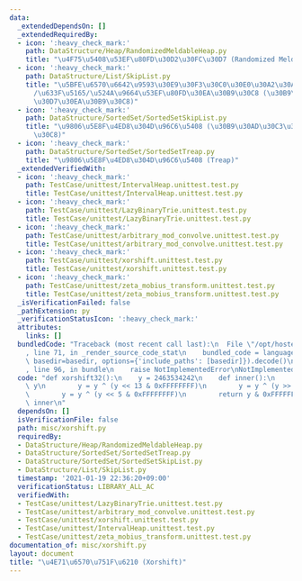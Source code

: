 ```yaml
---
data:
  _extendedDependsOn: []
  _extendedRequiredBy:
  - icon: ':heavy_check_mark:'
    path: DataStructure/Heap/RandomizedMeldableHeap.py
    title: "\u4F75\u5408\u53EF\u80FD\u30D2\u30FC\u30D7 (Randomized Meldable Heap)"
  - icon: ':heavy_check_mark:'
    path: DataStructure/List/SkipList.py
    title: "\u5BFE\u6570\u6642\u9593\u30E9\u30F3\u30C0\u30E0\u30A2\u30AF\u30BB\u30B9\
      /\u633F\u5165/\u524A\u9664\u53EF\u80FD\u30EA\u30B9\u30C8 (\u30B9\u30AD\u30C3\
      \u30D7\u30EA\u30B9\u30C8)"
  - icon: ':heavy_check_mark:'
    path: DataStructure/SortedSet/SortedSetSkipList.py
    title: "\u9806\u5E8F\u4ED8\u304D\u96C6\u5408 (\u30B9\u30AD\u30C3\u30D7\u30EA\u30B9\
      \u30C8)"
  - icon: ':heavy_check_mark:'
    path: DataStructure/SortedSet/SortedSetTreap.py
    title: "\u9806\u5E8F\u4ED8\u304D\u96C6\u5408 (Treap)"
  _extendedVerifiedWith:
  - icon: ':heavy_check_mark:'
    path: TestCase/unittest/IntervalHeap.unittest.test.py
    title: TestCase/unittest/IntervalHeap.unittest.test.py
  - icon: ':heavy_check_mark:'
    path: TestCase/unittest/LazyBinaryTrie.unittest.test.py
    title: TestCase/unittest/LazyBinaryTrie.unittest.test.py
  - icon: ':heavy_check_mark:'
    path: TestCase/unittest/arbitrary_mod_convolve.unittest.test.py
    title: TestCase/unittest/arbitrary_mod_convolve.unittest.test.py
  - icon: ':heavy_check_mark:'
    path: TestCase/unittest/xorshift.unittest.test.py
    title: TestCase/unittest/xorshift.unittest.test.py
  - icon: ':heavy_check_mark:'
    path: TestCase/unittest/zeta_mobius_transform.unittest.test.py
    title: TestCase/unittest/zeta_mobius_transform.unittest.test.py
  _isVerificationFailed: false
  _pathExtension: py
  _verificationStatusIcon: ':heavy_check_mark:'
  attributes:
    links: []
  bundledCode: "Traceback (most recent call last):\n  File \"/opt/hostedtoolcache/Python/3.10.2/x64/lib/python3.10/site-packages/onlinejudge_verify/documentation/build.py\"\
    , line 71, in _render_source_code_stat\n    bundled_code = language.bundle(stat.path,\
    \ basedir=basedir, options={'include_paths': [basedir]}).decode()\n  File \"/opt/hostedtoolcache/Python/3.10.2/x64/lib/python3.10/site-packages/onlinejudge_verify/languages/python.py\"\
    , line 96, in bundle\n    raise NotImplementedError\nNotImplementedError\n"
  code: "def xorshift32():\n    y = 2463534242\n    def inner():\n        nonlocal\
    \ y\n        y = y ^ (y << 13 & 0xFFFFFFFF)\n        y = y ^ (y >> 17 & 0xFFFFFFFF)\n\
    \        y = y ^ (y << 5 & 0xFFFFFFFF)\n        return y & 0xFFFFFFFF\n    return\
    \ inner\n"
  dependsOn: []
  isVerificationFile: false
  path: misc/xorshift.py
  requiredBy:
  - DataStructure/Heap/RandomizedMeldableHeap.py
  - DataStructure/SortedSet/SortedSetTreap.py
  - DataStructure/SortedSet/SortedSetSkipList.py
  - DataStructure/List/SkipList.py
  timestamp: '2021-01-19 22:36:20+09:00'
  verificationStatus: LIBRARY_ALL_AC
  verifiedWith:
  - TestCase/unittest/LazyBinaryTrie.unittest.test.py
  - TestCase/unittest/arbitrary_mod_convolve.unittest.test.py
  - TestCase/unittest/xorshift.unittest.test.py
  - TestCase/unittest/IntervalHeap.unittest.test.py
  - TestCase/unittest/zeta_mobius_transform.unittest.test.py
documentation_of: misc/xorshift.py
layout: document
title: "\u4E71\u6570\u751F\u6210 (Xorshift)"
---
```


